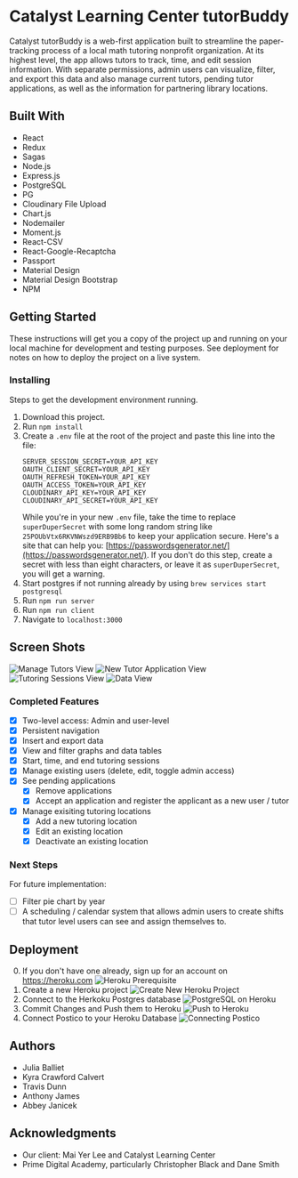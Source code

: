 # Catalyst Learning Center tutorBuddy
Catalyst tutorBuddy is a web-first application built to streamline the paper-tracking process of a local math tutoring nonprofit organization. At its highest level, the app allows tutors to track, time, and edit session information. With separate permissions, admin users can visualize, filter, and export this data and also manage current tutors, pending tutor applications, as well as the information for partnering library locations.

## Built With
* React
* Redux
* Sagas
* Node.js
* Express.js
* PostgreSQL
* PG
* Cloudinary File Upload
* Chart.js
* Nodemailer
* Moment.js
* React-CSV
* React-Google-Recaptcha
* Passport
* Material Design
* Material Design Bootstrap
* NPM

## Getting Started
These instructions will get you a copy of the project up and running on your local machine for development and testing purposes. See deployment for notes on how to deploy the project on a live system.

### Installing
Steps to get the development environment running.

1. Download this project.
2. Run `npm install`
3. Create a `.env` file at the root of the project and paste this line into the file:
    ```
    SERVER_SESSION_SECRET=YOUR_API_KEY
    OAUTH_CLIENT_SECRET=YOUR_API_KEY
    OAUTH_REFRESH_TOKEN=YOUR_API_KEY
    OAUTH_ACCESS_TOKEN=YOUR_API_KEY
    CLOUDINARY_API_KEY=YOUR_API_KEY
    CLOUDINARY_API_SECRET=YOUR_API_KEY
    ```
    While you're in your new `.env` file, take the time to replace `superDuperSecret` with some long random string like `25POUbVtx6RKVNWszd9ERB9Bb6` to keep your application secure. Here's a site that can help you: [https://passwordsgenerator.net/](https://passwordsgenerator.net/). If you don't do this step, create a secret with less than eight characters, or leave it as `superDuperSecret`, you will get a warning.
4. Start postgres if not running already by using `brew services start postgresql`
5. Run `npm run server`
6. Run `npm run client`
7. Navigate to `localhost:3000`

## Screen Shots
![Manage Tutors View](public/images/managetutors.png)
![New Tutor Application View](public/images/managetutors.png)
![Tutoring Sessions View](public/images/tutoringsessions.png)
![Data View](public/images/viewdata.png)

### Completed Features
- [x] Two-level access: Admin and user-level 
- [x] Persistent navigation
- [x] Insert and export data
- [x] View and filter graphs and data tables
- [x] Start, time, and end tutoring sessions
- [x] Manage existing users (delete, edit, toggle admin access)
- [x] See pending applications
    - [x] Remove applications
    - [x] Accept an application and register the applicant as a new user / tutor
- [x] Manage exisiting tutoring locations
    - [x] Add a new tutoring location
    - [x] Edit an existing location
    - [x] Deactivate an existing location

### Next Steps
For future implementation:
- [ ] Filter pie chart by year
- [ ] A scheduling / calendar system that allows admin users to create shifts that tutor level users can see and assign themselves to.

## Deployment
0. If you don't have one already, sign up for an account on https://heroku.com 
![Heroku Prerequisite](public/images/herokuprereq.png)
1. Create a new Heroku project
![Create New Heroku Project](public/images/herokusetup.png)
2. Connect to the Herkoku Postgres database 
![PostgreSQL on Heroku](public/images/herokusql.png)
3. Commit Changes and Push them to Heroku
![Push to Heroku](public/images/herokucommit.png)
4. Connect Postico to your Heroku Database
![Connecting Postico](public/images/herokupostico.png)


## Authors
* Julia Balliet
* Kyra Crawford Calvert
* Travis Dunn
* Anthony James
* Abbey Janicek

## Acknowledgments
* Our client: Mai Yer Lee and Catalyst Learning Center
* Prime Digital Academy, particularly Christopher Black and Dane Smith 

